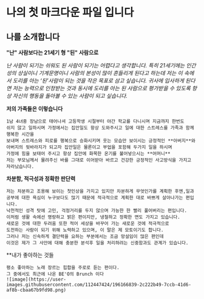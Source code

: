 # **나의 첫 마크다운 파일 입니다**

## 나를 소개합니다


**"난" 사람보다는 21세기 형 "된" 사람으로**

_난 사람이 되기는 쉬워도 된 사람이 되기는 어렵다고 생각합니다._
_특히 21세기에는 인간성의 상실이니 기계문명이니 사람의 본성이 많이 흔들리게 된다고 하는데_
_저는 이 속에서 도리를 아는 ‘된’사람이 되는 것을 작은 목표로 삼고 싶습니다._
_귀사에 입사하게 된다면 저는 능력으로 인정받는 것과 동시에 도리를 아는 된 사람으로_
_평가받을 수 있도록 항상 자신의 행동을 돌아볼 수 있는 사람이 되고 싶습니다._

**저의 가족들은 이렇습니다**

    1남 4녀중 장남으로 태어나셔 고등학생 시절부터 야간 학교를 다니시며 지금까지 한번도
    쉬지 않고 일하시며 가정에서는 집안일도 항상 도와주시고 일에 대한 스트레스를 가족과 함께 행복한 시간을
    보내며 스트레스와 피로를 행복으로 승화시키며 웃는 모습만 보이시는 긍정적인 **아버지**와
    아버지의 뒷바라지가 되고자 집안일은 물론이고 부업을 포함해 두가지 일을 하시며
    가정에 힘을 보태어 주시고 항상 집안에 화목한 온기를 불어넣으시는 **어머니**
    저는 부모님께서 물려주신 바를 그대로 이어받아 바르고 건강한 긍정적인 사고방식을 가지고 자라났습니다.

**차분함, 적극성과 정확한 판단력**

    저는 차분하고 조용해 보이는 첫인상을 가지고 있지만 차분하게 무엇인가를 계획한 후엔,일과
    공부에 대한 욕심이 누구보다도 많기 때문에 적극적으로 계획한 대로 바쁘게 살아나가는 편입니다.
    낙천적인 성격 탓에 고민, 걱정거리를 두지 않으며 가능한 한 빨리 풀어버리는 편입니다.
    이처럼 생활 속에선 명랑하고 밝은 편이지만, 냉철하고 정확한 면도 가지고 있습니다.
    새로운 것에 대한 두려움 또한 적어 세상을 바꾸어 가는 새로운 것에 적극적으로
    도전하는 사람이 되기 위해 노력하고 있으며, 이 말은 제 모토이기도 합니다.
    그러나 저는 신속하게 결단력을 요하는 부분에서는 조금 망설임이 많은 편인데
    이것은 제가 그 사안에 대해 충분한 분석후 일을 처리하려는 신중함과도 관계가 있습니다.
    
**내가 좋아하는 것들
    
    평소 좋아하는 노래 장르는 힙합을 주로로 듣는 편이다.
    그 중에서도 최근에 나온 BE'O의 Brunch 이다
    ![image](https://user-images.githubusercontent.com/112447424/196166839-2c222b49-7ccb-41d6-af8b-cbaa67b9fd98.png)


    
    
    


